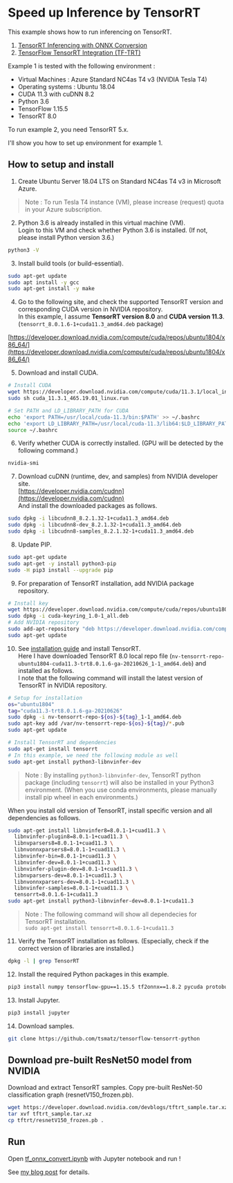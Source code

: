 # Speed up Inference by TensorRT

This example shows how to run inferencing on TensorRT.

1. [TensorRT Inferencing with ONNX Conversion](./tf_onnx_convert.ipynb)
2. [TensorFlow TensorRT Integration (TF-TRT)](./tf_trt_integration.ipynb)

Example 1 is tested with the following environment :

- Virtual Machines : Azure Standard NC4as T4 v3 (NVIDIA Tesla T4)
- Operating systems : Ubuntu 18.04
- CUDA 11.3 with cuDNN 8.2
- Python 3.6
- TensorFlow 1.15.5
- TensorRT 8.0

To run example 2, you need TensorRT 5.x.

I'll show you how to set up environment for example 1.

## How to setup and install

1. Create Ubuntu Server 18.04 LTS on Standard NC4as T4 v3 in Microsoft Azure.

> Note : To run Tesla T4 instance (VM), please increase (request) quota in your Azure subscription.<br>

2. Python 3.6 is already installed in this virtual machine (VM).<br>
Login to this VM and check whether Python 3.6 is installed. (If not, please install Python version 3.6.)

```bash
python3 -V
```

3. Install build tools (or build-essential).

```bash
sudo apt-get update
sudo apt install -y gcc
sudo apt-get install -y make
```

4. Go to the following site, and check the supported TensorRT version and corresponding CUDA version in NVIDIA repository.<br>
In this example, I assume **TensorRT version 8.0** and **CUDA version 11.3**. (```tensorrt_8.0.1.6-1+cuda11.3_amd64.deb``` package)

[https://developer.download.nvidia.com/compute/cuda/repos/ubuntu1804/x86_64/](https://developer.download.nvidia.com/compute/cuda/repos/ubuntu1804/x86_64/)

5. Download and install CUDA.

```bash
# Install CUDA
wget https://developer.download.nvidia.com/compute/cuda/11.3.1/local_installers/cuda_11.3.1_465.19.01_linux.run
sudo sh cuda_11.3.1_465.19.01_linux.run

# Set PATH and LD_LIBRARY_PATH for CUDA
echo 'export PATH=/usr/local/cuda-11.3/bin:$PATH' >> ~/.bashrc
echo 'export LD_LIBRARY_PATH=/usr/local/cuda-11.3/lib64:$LD_LIBRARY_PATH' >> ~/.bashrc
source ~/.bashrc
```

6. Verify whether CUDA is correctly installed. (GPU will be detected by the following command.)

```bash
nvidia-smi
```

7. Download cuDNN (runtime, dev, and samples) from NVIDIA developer site.<br>
[https://developer.nvidia.com/cudnn](https://developer.nvidia.com/cudnn)<br>
And install the downloaded packages as follows.

```bash
sudo dpkg -i libcudnn8_8.2.1.32-1+cuda11.3_amd64.deb
sudo dpkg -i libcudnn8-dev_8.2.1.32-1+cuda11.3_amd64.deb
sudo dpkg -i libcudnn8-samples_8.2.1.32-1+cuda11.3_amd64.deb
```

8. Update PIP.

```bash
sudo apt-get update
sudo apt-get -y install python3-pip
sudo -H pip3 install --upgrade pip
```

9. For preparation of TensorRT installation, add NVIDIA package repository.

```bash
# Install key
wget https://developer.download.nvidia.com/compute/cuda/repos/ubuntu1804/x86_64/cuda-keyring_1.0-1_all.deb
sudo dpkg -i cuda-keyring_1.0-1_all.deb
# Add NVIDIA repository
sudo add-apt-repository "deb https://developer.download.nvidia.com/compute/cuda/repos/ubuntu1804/x86_64/ /"
sudo apt-get update
```

10. See [installation guide](https://docs.nvidia.com/deeplearning/tensorrt/install-guide/index.html) and install TensorRT.<br>
Here I have downloaded TensorRT 8.0 local repo file (```nv-tensorrt-repo-ubuntu1804-cuda11.3-trt8.0.1.6-ga-20210626_1-1_amd64.deb```) and installed as follows.<br>
I note that the following command will install the latest version of TensorRT in NVIDIA repository.

```bash
# Setup for installation
os="ubuntu1804"
tag="cuda11.3-trt8.0.1.6-ga-20210626"
sudo dpkg -i nv-tensorrt-repo-${os}-${tag}_1-1_amd64.deb
sudo apt-key add /var/nv-tensorrt-repo-${os}-${tag}/*.pub
sudo apt-get update

# Install TensorRT and dependencies
sudo apt-get install tensorrt
# In this example, we need the following module as well
sudo apt-get install python3-libnvinfer-dev
```

> Note : By installing ```python3-libnvinfer-dev```, TensorRT python package (including ```tensorrt```) will also be installed in your Python3 environment. (When you use conda environments, please manually install pip wheel in each environments.)

When you install old version of TensorRT, install specific version and all dependencies as follows.

```bash
sudo apt-get install libnvinfer8=8.0.1-1+cuad11.3 \
  libnvinfer-plugin8=8.0.1-1+cuad11.3 \
  libnvparsers8=8.0.1-1+cuad11.3 \
  libnvonnxparsers8=8.0.1-1+cuad11.3 \
  libnvinfer-bin=8.0.1-1+cuad11.3 \
  libnvinfer-dev=8.0.1-1+cuad11.3 \
  libnvinfer-plugin-dev=8.0.1-1+cuad11.3 \
  libnvparsers-dev=8.0.1-1+cuad11.3 \
  libnvonnxparsers-dev=8.0.1-1+cuad11.3 \
  libnvinfer-samples=8.0.1-1+cuad11.3 \
  tensorrt=8.0.1.6-1+cuda11.3
sudo apt-get install python3-libnvinfer-dev=8.0.1-1+cuda11.3
```

> Note : The following command will show all dependecies for TensorRT installation.<br>
> ```sudo apt-get install tensorrt=8.0.1.6-1+cuda11.3```

11. Verify the TensorRT installation as follows. (Especially, check if the correct version of libraries are installed.)

```bash
dpkg -l | grep TensorRT
```

12. Install the required Python packages in this example.

```bash
pip3 install numpy tensorflow-gpu==1.15.5 tf2onnx==1.8.2 pycuda protobuf==3.16.0 onnx matplotlib
```

13. Install Jupyter.

```bash
pip3 install jupyter
```

14. Download samples.

```bash
git clone https://github.com/tsmatz/tensorflow-tensorrt-python
```

## Download pre-built ResNet50 model from NVIDIA

Download and extract TensorRT samples. Copy pre-built ResNet-50 classification graph (resnetV150_frozen.pb).

```bash
wget https://developer.download.nvidia.com/devblogs/tftrt_sample.tar.xz
tar xvf tftrt_sample.tar.xz
cp tftrt/resnetV150_frozen.pb .
```

## Run

Open [tf_onnx_convert.ipynb](./tf_onnx_convert.ipynb) with Jupyter notebook and run !

See [my blog post](https://tsmatz.wordpress.com/2018/07/07/tensorrt-tensorflow-python-on-azure-tutorial/) for details.


